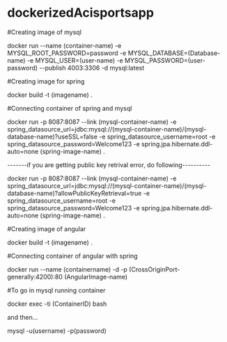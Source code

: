 # dockerizedAcisportsapp

#Creating image of mysql

docker run --name (container-name) -e MYSQL_ROOT_PASSWORD=password -e MYSQL_DATABASE=(Database-name) -e MYSQL_USER=(user-name) -e MYSQL_PASSWORD=(user-password) --publish 4003:3306 -d mysql:latest

#Creating image for spring

docker build -t (imagename) .

#Connecting container of spring and mysql

docker run -p 8087:8087 --link (mysql-container-name) -e spring_datasource_url=jdbc:mysql://(mysql-container-name)/(mysql-database-name)?useSSL=false -e spring_datasource_username=root -e spring_datasource_password=Welcome123 -e spring.jpa.hibernate.ddl-auto=none (spring-image-name) .


-------if you are getting public key retrival error, do following----------

docker run -p 8087:8087 --link (mysql-container-name) -e spring_datasource_url=jdbc:mysql://(mysql-container-name)/(mysql-database-name)?allowPublicKeyRetrieval=true -e spring_datasource_username=root -e spring_datasource_password=Welcome123 -e spring.jpa.hibernate.ddl-auto=none (spring-image-name) .




#Creating image of angular

docker build -t (imagename) .


#Connecting container of angular with spring

docker run --name (containername) -d -p (CrossOriginPort-generally:4200):80 (AngularImage-name)





#To go in mysql running container

docker exec -ti (ContainerID) bash

and then...

mysql -u(username) -p(password)

 

